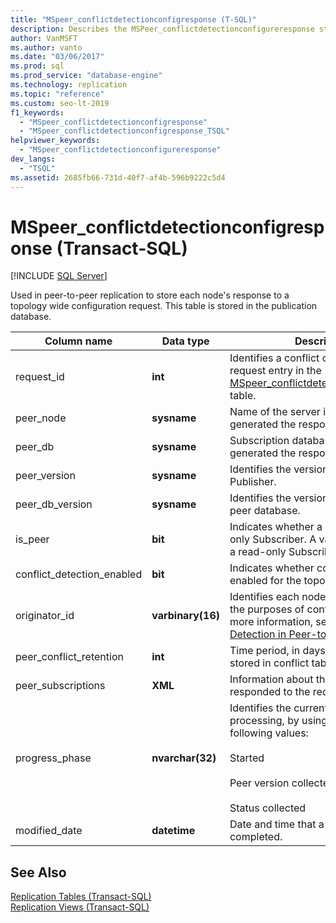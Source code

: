 ```yaml
---
title: "MSpeer_conflictdetectionconfigresponse (T-SQL)"
description: Describes the MSPeer_conflictdetectionconfigureresponse stored procedure used in Peer-to-Peer replication to store each node's response to a topology wide configuration requestion.
author: VanMSFT
ms.author: vanto
ms.date: "03/06/2017"
ms.prod: sql
ms.prod_service: "database-engine"
ms.technology: replication
ms.topic: "reference"
ms.custom: seo-lt-2019
f1_keywords:
  - "MSpeer_conflictdetectionconfigresponse"
  - "MSpeer_conflictdetectionconfigresponse_TSQL"
helpviewer_keywords:
  - "MSpeer_conflictdetectionconfigureresponse"
dev_langs:
  - "TSQL"
ms.assetid: 2685fb66-731d-40f7-af4b-596b9222c5d4
---
```

# MSpeer_conflictdetectionconfigresponse (Transact-SQL)
[!INCLUDE [SQL Server](../../includes/applies-to-version/sqlserver.md)]

  Used in peer-to-peer replication to store each node's response to a topology wide configuration request. This table is stored in the publication database.  
  
|Column name|Data type|Description|  
|-----------------|---------------|-----------------|  
|request_id|**int**|Identifies a conflict configuration request entry in the [MSpeer_conflictdetectionconfigrequest](../../relational-databases/system-tables/mspeer-conflictdetectionconfigrequest-transact-sql.md) table.|  
|peer_node|**sysname**|Name of the server instance that generated the response.|  
|peer_db|**sysname**|Subscription database at the peer that generated the response.|  
|peer_version|**sysname**|Identifies the version number of the Publisher.|  
|peer_db_version|**sysname**|Identifies the version number of the peer database.|  
|is_peer|**bit**|Indicates whether a node is a read-only Subscriber. A value of **0** indicated a read-only Subscriber.|  
|conflict_detection_enabled|**bit**|Indicates whether conflict detection is enabled for the topology.|  
|originator_id|**varbinary(16)**|Identifies each node in the topology for the purposes of conflict detection. For more information, see [Conflict Detection in Peer-to-Peer Replication](../../relational-databases/replication/transactional/peer-to-peer-conflict-detection-in-peer-to-peer-replication.md).|  
|peer_conflict_retention|**int**|Time period, in days, that metadata is stored in conflict tables.|  
|peer_subscriptions|**XML**|Information about the node that responded to the request.|  
|progress_phase|**nvarchar(32)**|Identifies the current phase of processing, by using one of the following values:<br /><br /> Started<br /><br /> Peer version collected<br /><br /> Status collected|  
|modified_date|**datetime**|Date and time that a phase was completed.|  
  
## See Also  
 [Replication Tables &#40;Transact-SQL&#41;](../../relational-databases/system-tables/replication-tables-transact-sql.md)   
 [Replication Views &#40;Transact-SQL&#41;](../../relational-databases/system-views/replication-views-transact-sql.md)  
  
  
